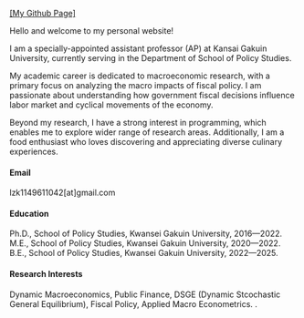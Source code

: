 

[[My Github Page]](https://github.com/EconSolider)

Hello and welcome to my personal website! 

I am a specially-appointed assistant professor (AP) at Kansai Gakuin University, currently serving in the Department of School of Policy Studies. 

My academic career is dedicated to macroeconomic research, with a primary focus on analyzing the macro impacts of fiscal policy. I am passionate about understanding how government fiscal decisions influence labor market and cyclical movements of the economy.

Beyond my research, I have a strong interest in programming, which enables me to explore wider range of research areas. Additionally, I am a food enthusiast who loves discovering and appreciating diverse culinary experiences.

#### Email
lzk1149611042[at]gmail.com

#### Education
Ph.D., School of Policy Studies, Kwansei Gakuin University, 2016—2022. \
M.E., School of Policy Studies, Kwansei Gakuin University, 2020—2022. \
B.E., School of Policy Studies, Kwansei Gakuin University, 2022—2025.

#### Research Interests
Dynamic Macroeconomics, Public Finance, DSGE (Dynamic Stcochastic General Equilibrium), Fiscal Policy, Applied Macro Econometrics.
.

